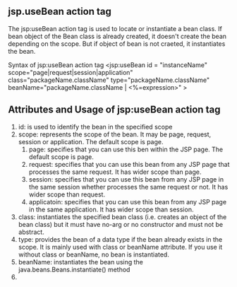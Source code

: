 ## jsp.useBean action tag

The jsp:useBean action tag is used to locate or instantiate a bean class. If bean object of the Bean class is already created, it doesn't create the bean depending on the scope. But if object of bean is not craeted, it instantiates the bean.

Syntax of jsp:useBean action tag
<jsp:useBean id = "instanceName" scope="page|request|session|application" 
class="packageName.className" type="packageName.className"
beanName="packageName.className | <%=expression>" >

## Attributes and Usage of jsp:useBean action tag 
1. id: is used to identify the bean in the specified scope 
2. scope: represents the scope of the bean. It may be page, request, session or application. The default scope is page. 
   1. page: specifies that you can use this ben within the JSP page. The default scope is page.
   2. request: specifies that you can use this bean from any JSP page that processes the same request. It has wider scope than page. 
   3. session: specifies that you can use this bean from any JSP page in the same session whether processes the same request or not. It has wider scope than request. 
   4. applicatoin: specifies that you can use this bean from any JSP page in the same application. It has wider scope than session. 
3. class: instantiates the specified bean class (i.e. creates an object of the bean class) but it must have no-arg or no constructor and must not be abstract.
4. type: provides the bean of a data type if the bean already exists in the scope. It is mainly used with class or beanName attribute. If you use it without class or beanName, no bean is instantiated.
5. beanName: instantiates the bean using the java.beans.Beans.instantiate() method
6. 